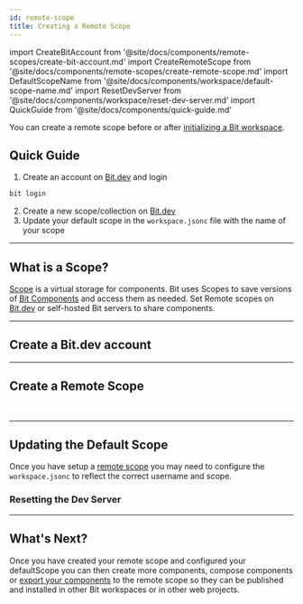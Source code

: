 ```yaml
---
id: remote-scope
title: Creating a Remote Scope
---
```


import CreateBitAccount from '@site/docs/components/remote-scopes/create-bit-account.md'
import CreateRemoteScope from '@site/docs/components/remote-scopes/create-remote-scope.md'
import DefaultScopeName from '@site/docs/components/workspace/default-scope-name.md'
import ResetDevServer from '@site/docs/components/workspace/reset-dev-server.md'
import QuickGuide from '@site/docs/components/quick-guide.md'

You can create a remote scope before or after [initializing a Bit workspace](initializing-workspace).

## Quick Guide

<QuickGuide />

1. Create an account on [Bit.dev](https://bit.dev/) and login

```bash
bit login
```

2. Create a new scope/collection on [Bit.dev](https://bit.dev/)
3. Update your default scope in the `workspace.jsonc` file with the name of your scope

---

## What is a Scope?

[Scope](/bit-scopes/remote-scope) is a virtual storage for components. Bit uses Scopes to save versions of [Bit Components](/bit-components/component-overview) and access them as needed. Set Remote scopes on [Bit.dev](https://bit.dev) or self-hosted Bit servers to share components.

---

## Create a Bit.dev account

<CreateBitAccount />

---

## Create a Remote Scope

<CreateRemoteScope />

<br />

<!-- :arrow_right: Learn more about [Setting up a Remote Scope](/building-with-bit/scoping-components).

:arrow_right: Learn more about [Self Hosting a Bit Scope](/reference/bit-oss-server). -->

---

## Updating the Default Scope

Once you have setup a [remote scope](/getting-started/remote-scope) you may need to configure the `workspace.jsonc` to reflect the correct username and scope.

<DefaultScopeName />

### Resetting the Dev Server

<ResetDevServer />

---

## What's Next?

Once you have created your remote scope and configured your defaultScope you can then create more components, compose components or [export your components](exporting-components) to the remote scope so they can be published and installed in other Bit workspaces or in other web projects.
